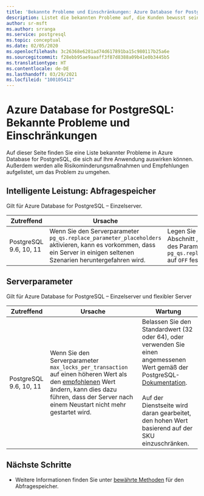 ```yaml
---
title: 'Bekannte Probleme und Einschränkungen: Azure Database for PostgreSQL – Einzelserver und flexibler Server (Vorschau)'
description: Listet die bekannten Probleme auf, die Kunden bewusst sein sollten.
author: sr-msft
ms.author: srranga
ms.service: postgresql
ms.topic: conceptual
ms.date: 02/05/2020
ms.openlocfilehash: 3c26368e6281ad74d617891ba15c980117b25a6e
ms.sourcegitcommit: f28ebb95ae9aaaff3f87d8388a09b41e0b3445b5
ms.translationtype: HT
ms.contentlocale: de-DE
ms.lasthandoff: 03/29/2021
ms.locfileid: "100105412"
---
```

# <a name="azure-database-for-postgresql---known-issues-and-limitations"></a>Azure Database for PostgreSQL: Bekannte Probleme und Einschränkungen

Auf dieser Seite finden Sie eine Liste bekannter Probleme in Azure Database for PostgreSQL, die sich auf Ihre Anwendung auswirken können. Außerdem werden alle Risikominderungsmaßnahmen und Empfehlungen aufgelistet, um das Problem zu umgehen.

## <a name="intelligent-performance---query-store"></a>Intelligente Leistung: Abfragespeicher

Gilt für Azure Database for PostgreSQL – Einzelserver.

| Zutreffend | Ursache | Wartung|
| ----- | ------ | ---- | 
| PostgreSQL 9.6, 10, 11 | Wenn Sie den Serverparameter `pg_qs.replace_parameter_placeholders` aktivieren, kann es vorkommen, dass ein Server in einigen seltenen Szenarien heruntergefahren wird. | Legen Sie im Azure-Portal im Abschnitt „Serverparameter“ den Wert des Parameters `pg_qs.replace_parameter_placeholders` auf `OFF` fest, und speichern sie ihn.   | 

## <a name="server-parameters"></a>Serverparameter

Gilt für Azure Database for PostgreSQL – Einzelserver und flexibler Server

| Zutreffend | Ursache | Wartung| 
| ----- | ------ | ---- | 
| PostgreSQL 9.6, 10, 11 | Wenn Sie den Serverparameter `max_locks_per_transaction` auf einen höheren Wert als den [empfohlenen](https://www.postgresql.org/docs/11/kernel-resources.html) Wert ändern, kann dies dazu führen, dass der Server nach einem Neustart nicht mehr gestartet wird. | Belassen Sie den Standardwert (32 oder 64), oder verwenden Sie einen angemessenen Wert gemäß der PostgreSQL-[Dokumentation](https://www.postgresql.org/docs/11/kernel-resources.html). <br> <br> Auf der Dienstseite wird daran gearbeitet, den hohen Wert basierend auf der SKU einzuschränken.  | 

## <a name="next-steps"></a>Nächste Schritte
- Weitere Informationen finden Sie unter [bewährte Methoden](./concepts-query-store-best-practices.md) für den Abfragespeicher.
